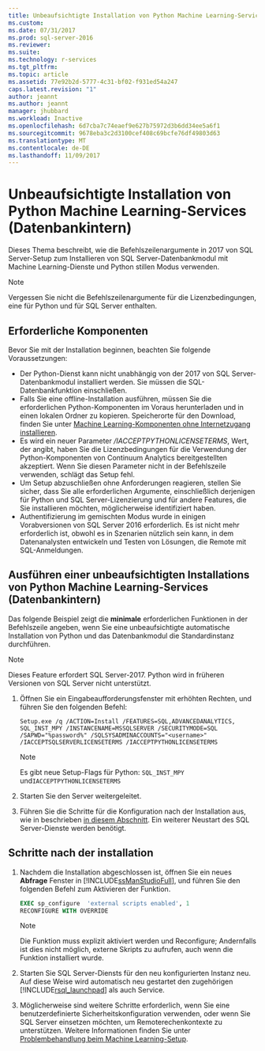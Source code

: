 ```yaml
---
title: Unbeaufsichtigte Installation von Python Machine Learning-Services (Datenbankintern) | Microsoft Docs
ms.custom: 
ms.date: 07/31/2017
ms.prod: sql-server-2016
ms.reviewer: 
ms.suite: 
ms.technology: r-services
ms.tgt_pltfrm: 
ms.topic: article
ms.assetid: 77e92b2d-5777-4c31-bf02-f931ed54a247
caps.latest.revision: "1"
author: jeannt
ms.author: jeannt
manager: jhubbard
ms.workload: Inactive
ms.openlocfilehash: 6d7cba7c74eaef9e627b75972d3b6dd34ee5a6f1
ms.sourcegitcommit: 9678eba3c2d3100cef408c69bcfe76df49803d63
ms.translationtype: MT
ms.contentlocale: de-DE
ms.lasthandoff: 11/09/2017
---
```

# <a name="unattended-installation-of-python-machine-learning-services-in-database"></a>Unbeaufsichtigte Installation von Python Machine Learning-Services (Datenbankintern)

Dieses Thema beschreibt, wie die Befehlszeilenargumente in 2017 von SQL Server-Setup zum Installieren von SQL Server-Datenbankmodul mit Machine Learning-Dienste und Python stillen Modus verwenden.

> [!NOTE]
> Vergessen Sie nicht die Befehlszeilenargumente für die Lizenzbedingungen, eine für Python und für SQL Server enthalten.

## <a name="prerequisites"></a>Erforderliche Komponenten

Bevor Sie mit der Installation beginnen, beachten Sie folgende Voraussetzungen:

+ Der Python-Dienst kann nicht unabhängig von der 2017 von SQL Server-Datenbankmodul installiert werden. Sie müssen die SQL-Datenbankfunktion einschließen.
+ Falls Sie eine offline-Installation ausführen, müssen Sie die erforderlichen Python-Komponenten im Voraus herunterladen und in einen lokalen Ordner zu kopieren. Speicherorte für den Download, finden Sie unter [Machine Learning-Komponenten ohne Internetzugang installieren](../../advanced-analytics/r-services/installing-ml-components-without-internet-access.md).
+ Es wird ein neuer Parameter */IACCEPTPYTHONLICENSETERMS*, Wert, der angibt, haben Sie die Lizenzbedingungen für die Verwendung der Python-Komponenten von Continuum Analytics bereitgestellten akzeptiert. Wenn Sie diesen Parameter nicht in der Befehlszeile verwenden, schlägt das Setup fehl.
+ Um Setup abzuschließen ohne Anforderungen reagieren, stellen Sie sicher, dass Sie alle erforderlichen Argumente, einschließlich derjenigen für Python und SQL Server-Lizenzierung und für andere Features, die Sie installieren möchten, möglicherweise identifiziert haben.
+  Authentifizierung im gemischten Modus wurde in einigen Vorabversionen von SQL Server 2016 erforderlich. Es ist nicht mehr erforderlich ist, obwohl es in Szenarien nützlich sein kann, in dem Datenanalysten entwickeln und Testen von Lösungen, die Remote mit SQL-Anmeldungen.

## <a name="perform-an-unattended-installation-of-python-machine-learning-services-in-database"></a>Ausführen einer unbeaufsichtigten Installations von Python Machine Learning-Services (Datenbankintern)

Das folgende Beispiel zeigt die **minimale** erforderlichen Funktionen in der Befehlszeile angeben, wenn Sie eine unbeaufsichtigte automatische Installation von Python und das Datenbankmodul die Standardinstanz durchführen.

> [!NOTE]
> Dieses Feature erfordert SQL Server-2017. Python wird in früheren Versionen von SQL Server nicht unterstützt.

1. Öffnen Sie ein Eingabeaufforderungsfenster mit erhöhten Rechten, und führen Sie den folgenden Befehl:

    ```  
    Setup.exe /q /ACTION=Install /FEATURES=SQL,ADVANCEDANALYTICS, SQL_INST_MPY /INSTANCENAME=MSSQLSERVER /SECURITYMODE=SQL /SAPWD="%password%" /SQLSYSADMINACCOUNTS="<username>" /IACCEPTSQLSERVERLICENSETERMS /IACCEPTPYTHONLICENSETERMS
    ```

    > [!NOTE]
    > 
    > Es gibt neue Setup-Flags für Python: `SQL_INST_MPY` und`IACCEPTPYTHONLICENSETERMS`

2. Starten Sie den Server weitergeleitet.
3. Führen Sie die Schritte für die Konfiguration nach der Installation aus, wie in beschrieben [in diesem Abschnitt](#bkmk_PostInstall). Ein weiterer Neustart des SQL Server-Dienste werden benötigt.

## <a name = "bkmk_PostInstall"></a>Schritte nach der installation

1.  Nachdem die Installation abgeschlossen ist, öffnen Sie ein neues **Abfrage** Fenster in [!INCLUDE[ssManStudioFull](../../includes/ssmanstudiofull-md.md)], und führen Sie den folgenden Befehl zum Aktivieren der Funktion.

    ```SQL
    EXEC sp_configure  'external scripts enabled', 1
    RECONFIGURE WITH OVERRIDE
    ```
  
    > [!NOTE]
    >  Die Funktion muss explizit aktiviert werden und Reconfigure; Andernfalls ist dies nicht möglich, externe Skripts zu aufrufen, auch wenn die Funktion installiert wurde.
  
3.  Starten Sie SQL Server-Diensts für den neu konfigurierten Instanz neu. Auf diese Weise wird automatisch neu gestartet den zugehörigen [!INCLUDE[rsql_launchpad](../../includes/rsql-launchpad-md.md)] als auch Service.

3. Möglicherweise sind weitere Schritte erforderlich, wenn Sie eine benutzerdefinierte Sicherheitskonfiguration verwenden, oder wenn Sie SQL Server einsetzen möchten, um Remoterechenkontexte zu unterstützen. Weitere Informationen finden Sie unter [Problembehandlung beim Machine Learning-Setup](../machine-learning-troubleshooting-faq.md).
